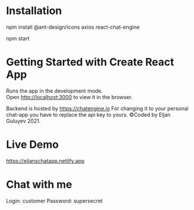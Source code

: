 # Installation 
npm install @ant-design/icons axios react-chat-engine

npm start
# Getting Started with Create React App

Runs the app in the development mode.\
Open [http://localhost:3000](http://localhost:3000) to view it in the browser.

Backend is hosted by  https://chatengine.io
For changing it to your personal chat-app you have to replace the api key to yours.
©Coded by Eljan Guluyev 2021.
# Live Demo

https://eljanschatapp.netlify.app

# Chat with me


Login: customer
Password: supersecret


